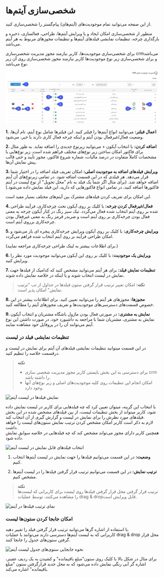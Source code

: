 # شخصی‌سازی آیتم‌ها

از این صفحه می‌توانید تمام موجودیت‌های (آیتم‌های) پیام‌گستر را شخصی‌سازی کنید.

منظور از شخصی‌سازی امکان ایجاد و یا ویرایش آیتم‌ها، طراحی، فعالسازی، ذخیره و بارگذاری چرخه، تنظیمات نمایشی فیلد‌های آیتم‌ها و تنظیمات مجوز‌های مربوط به هر آیتم می‌باشد.

برای شخصی‌سازی موجودیت‌ها، کاربر نیازمند مجوز مدیریت شخصی‌سازی crmمی‌باشد و برای شخصی‌سازی زیر نوع موجودیت‌ها کاربر نیازمند مجوز شخصی‌سازی روی آن زیر نوع می‌باشد. 

![](Personalizing.png)


**1. اعمال فیلتر:** می‌توانید انواع آیتم‌ها را فیلتر کنید. این فیلترها شامل نوع آیتم، نام آن‌ها، وضعیت فعال/غیرفعال بودن آیتم و اینکه چرخه فعال کاری دارند یا خیر، می‌شود.

**2. اضافه کردن:** با انتخاب آیکون + می‌توانید زیرنوع جدیدی را اضافه نماید. به طور مثال برای فاکتور امکان ساختن زیر نوع‌های مختلف فراهم شده است. زیر نوع‌هایی با مشخصات کاملاً متفاوت در درصد مالیات، شماره شروع فاکتور، مجوز تأیید و حتی قالب پیش نمایش آن‌ها.

**3. ویرایش فیلد‌های اضافه به موجودیت اصلی:** امکان تعریف فیلد اضافه را در اختیار شما قرار می‌دهد. هر فیلدی که در این قسمت اضافه شود. در تمامی ‌زیرنوع‌های آن آیتم اضافه خواهد شد. (برای مثال اگر شما یک فیلد به نام "محل تحویل" از نوع لیست در آیتم فاکتورها اضافه کنید، در تمامی ‌انواع فاکتورهایی که دارید، این فیلد نمایش داده می‌شود.)

این امکان برای تعریف کردن فیلدهای مشترک بین آیتم‌های مختلف بسیار مفید است.

**4. فعال/غیرفعال کردن چرخه:** با کلیک بر روی آیکون تحت چرخه‌کاری، فرآیند طراحی شده بر روی آیتم انتخاب شده فعال می‌گردد. تیک سبز رنگ در کنار آیکون چرخه به معنی فعال بودن چرخه‌کاری بر روی آیتم است و ضربدر قرمز رنگ به معنی غیرفعال بودن چرخه‌کاری برروی آیتم است. 

**5. ویرایش چرخه‌کاری:** با کلیک بر روی آیکون ویرایش چرخه‌کاری پنجره ای باز می‌شود و امکان طراحی فرآیند بر روی آیتم انتخاب شده فراهم می‌گردد.

(برای اطلاعات بیشتر به لینک طراحی چرخه‌کاری مراجعه نمایید.)

**6. ویرایش یک موجودیت:** با کلیک بر روی این آیکون می‌توانید موجودیت مورد نظر را ویرایش کنید.

**7. تنظیمات نمایش فیلد:** برای هر آیتم می‌توانید مشخص کنید که کدامیک از فیلدها جهت نمایش در لیست انتخاب شوند و یا اینکه در خلاصه نمایش داده شوند.

> **نکته:** امکان تغییر ترتیب قرار گرفتن ستون فیلدها در جداول از تب "ترتیب نمایش" امکان پذیر است.


**8. مجوزها:** مجوزهای هر آیتم را می‌توانید تعیین کنید. برای اطلاعات بیشتر در این خصوص قسمت‌های دسترسی‌های موجودیت‌ها و تعریف مجوزهای آیتم  را مطالعه کنید.

**9. نمایش به مشتری:** در صورتی فعال بودن ماژول باشگاه مشتریان و انتخاب آیکون نمایش به مشتری، مشتریان شما با مراجعه به داشبورد خود، در صورت داشتن این نوع آیتم می‌توانند آن را در پروفایل خود مشاهده نمایند.

 ### تنظیمات نمایشی فیلد در لیست

در این قسمت میتوانید تنظیمات نمایشی فیلد‌های آن آیتم برای نمایش در لیست و درقسمت خلاصه را تنظیم کنید.

> **نکنه**<br>
> - برای دسترسی به این بخش بایستی کاربر مجوز مدیریت شخصی سازی crm را داشته باشد.
> - امکان انجام این تنظیمات روی کلیه موجودیت‌های اصلی و زیر نوع‌های آنها وجود دارد.

![نمایش فیلدها در لیست آیتم](ItemCommonSetting10.png)

با انتخاب این گزینه، میتوان تعیین کرد که چه فیلد‌هایی برای کاربر در لیست نمایش داده شود، کاربر میتواند از بخش تنظیمات لیست، از بین فیلد‌های مشخص شده در این بخش فیلد‌های مورد نظرش را برای نمایش در لیست و گزارش گیری از آن انتخاب کند.<br>
لازم به ذکر است کاربر امکان مشخص کردن ترتیب نمایش ستون‌های لیست را خواهد داشت.<br>
همچنین کاربر دارای مجوز می‌تواند مشخص کند که چه فیلدهایی در خلاصه سوابق نمایش داده شود.

![انتخاب فیلدهای قابل نمایش در لیست آیتم](ItemCommonSetting11.png)

1. **وضعیت:** در این قسمت می‌توانیم فیلدها را جهت نمایش در لیست آیتم‌ها انتخاب کنیم.

2. **ترتیب نمایش:** در این قسمت می‌توانیم ترتیب قرار گرفتن فیلدها را در لیست آیتم‌ها مشخص کنیم.

> **نکته**<br>
> ترتیب قرار گرفتن محل قرار گرفتن فیلدها روی لیست برای کاربرانی که لیست‌ها را مشاهده می‌کنند، توسط عملیات drag & dropقابل ویرایش است.

![نمای ترتیب فیلدها در آیتم](ItemCommonSetting12.png)

### امکان جابجا کردن ستون‌ها لیست

با استفاده از اشاره گر‌ها می‌توانید ترتیب قرار گرفتن فیلد را تغییر دهید.<br>
کاربرانی که به لیست آیتم‌ها دسترسی دارند می‌توانند با عملیات drag & drop محل قرار گرفتن ستون‌های جدول را جابجا کنند.

![نحوه جابجایی ستوی‌های جدول لیست آیتم](ItemCommonSetting13.png)

 برای مثال در شکل بالا با کلیک روی ستون"مبلغ باقیمانده" و کشیدن به یک ردیف عقبتر، اشاره گر آبی رنگی نمایش داده می‌شود که به محل جدید قرارگرفتن ستون "مبلغ باقیمانده" اشاره می‌کند.
